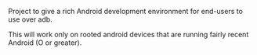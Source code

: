 Project to give a rich Android development environment for end-users to use over adb.

This will work only on rooted android devices that are running fairly recent Android (O or greater).
